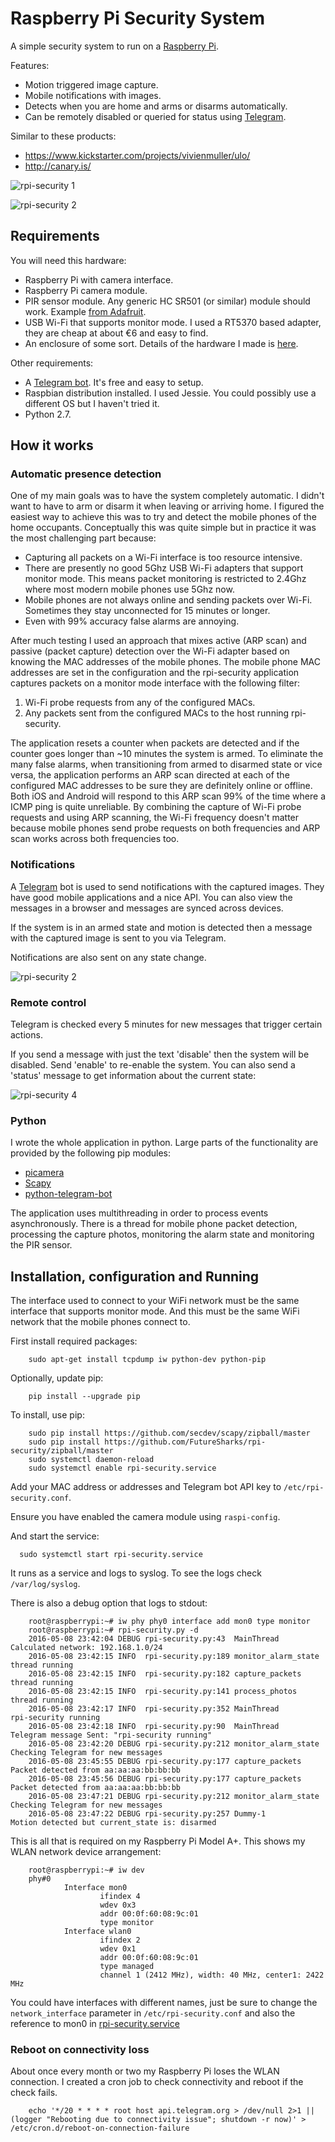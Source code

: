 # Raspberry Pi Security System

A simple security system to run on a [Raspberry Pi](https://www.raspberrypi.org/).

Features:
  - Motion triggered image capture.
  - Mobile notifications with images.
  - Detects when you are home and arms or disarms automatically.
  - Can be remotely disabled or queried for status using [Telegram](https://telegram.org/).

Similar to these products:

  - https://www.kickstarter.com/projects/vivienmuller/ulo/
  - http://canary.is/

![rpi-security 1](../master/images/rpi-security-1.jpg?raw=true)

![rpi-security 2](../master/images/rpi-security-2.jpg?raw=true)


## Requirements

You will need this hardware:
  - Raspberry Pi with camera interface.
  - Raspberry Pi camera module.
  - PIR sensor module. Any generic HC SR501 (or similar) module should work. Example [from Adafruit](https://www.adafruit.com/products/189).
  - USB Wi-Fi that supports monitor mode. I used a RT5370 based adapter, they are cheap at about €6 and easy to find.
  - An enclosure of some sort. Details of the hardware I made is [here](hardware).

Other requirements:
  - A [Telegram bot](https://telegram.org/). It's free and easy to setup.
  - Raspbian distribution installed. I used Jessie. You could possibly use a different OS but I haven't tried it.
  - Python 2.7.

## How it works

### Automatic presence detection

One of my main goals was to have the system completely automatic. I didn't want to have to arm or disarm it when leaving or arriving home. I figured the easiest way to achieve this was to try and detect the mobile phones of the home occupants. Conceptually this was quite simple but in practice it was the most challenging part because:
  - Capturing all packets on a Wi-Fi interface is too resource intensive.
  - There are presently no good 5Ghz USB Wi-Fi adapters that support monitor mode. This means packet monitoring is restricted to 2.4Ghz where most modern mobile phones use 5Ghz now.
  - Mobile phones are not always online and sending packets over Wi-Fi. Sometimes they stay unconnected for 15 minutes or longer.
  - Even with 99% accuracy false alarms are annoying.

After much testing I used an approach that mixes active (ARP scan) and passive (packet capture) detection over the Wi-Fi adapter based on knowing the MAC addresses of the mobile phones. The mobile phone MAC addresses are set in the configuration and the rpi-security application captures packets on a monitor mode interface with the following filter:
1. Wi-Fi probe requests from any of the configured MACs.
2. Any packets sent from the configured MACs to the host running rpi-security.

The application resets a counter when packets are detected and if the counter goes longer than ~10 minutes the system is armed. To eliminate the many false alarms, when transitioning from armed to disarmed state or vice versa, the application performs an ARP scan directed at each of the configured MAC addresses to be sure they are definitely online or offline. Both iOS and Android will respond to this ARP scan 99% of the time where a ICMP ping is quite unreliable. By combining the capture of Wi-Fi probe requests and using ARP scanning, the Wi-Fi frequency doesn't matter because mobile phones send probe requests on both frequencies and ARP scan works across both frequencies too.

### Notifications

A [Telegram](https://telegram.org/) bot is used to send notifications with the captured images. They have good mobile applications and a nice API. You can also view the messages in a browser and messages are synced across devices.

If the system is in an armed state and motion is detected then a message with the captured image is sent to you via Telegram.

Notifications are also sent on any state change.

![rpi-security 2](../master/images/rpi-security-notification.png?raw=true)

### Remote control

Telegram is checked every 5 minutes for new messages that trigger certain actions.

If you send a message with just the text 'disable' then the system will be disabled. Send 'enable' to re-enable the system. You can also send a 'status' message to get information about the current state:

![rpi-security 4](../master/images/rpi-security-status-message.png?raw=true)

### Python

I wrote the whole application in python. Large parts of the functionality are provided by the following pip modules:
  - [picamera](https://github.com/waveform80/picamera)
  - [Scapy](http://www.secdev.org/projects/scapy/)
  - [python-telegram-bot](https://github.com/python-telegram-bot/python-telegram-bot)

The application uses multithreading in order to process events asynchronously. There is a thread for mobile phone packet detection, processing the capture photos, monitoring the alarm state and monitoring the PIR sensor.

## Installation, configuration and Running

The interface used to connect to your WiFi network must be the same interface that supports monitor mode. And this must be the same WiFi network that the mobile phones connect to.

First install required packages:

        sudo apt-get install tcpdump iw python-dev python-pip

Optionally, update pip:

        pip install --upgrade pip

To install, use pip:

        sudo pip install https://github.com/secdev/scapy/zipball/master
        sudo pip install https://github.com/FutureSharks/rpi-security/zipball/master
        sudo systemctl daemon-reload
        sudo systemctl enable rpi-security.service

Add your MAC address or addresses and Telegram bot API key to ``/etc/rpi-security.conf``.

Ensure you have enabled the camera module using ``raspi-config``.

And start the service:

      sudo systemctl start rpi-security.service

It runs as a service and logs to syslog. To see the logs check ``/var/log/syslog``.

There is also a debug option that logs to stdout:

        root@raspberrypi:~# iw phy phy0 interface add mon0 type monitor
        root@raspberrypi:~# rpi-security.py -d
        2016-05-08 23:42:04 DEBUG rpi-security.py:43  MainThread          Calculated network: 192.168.1.0/24
        2016-05-08 23:42:15 INFO  rpi-security.py:189 monitor_alarm_state thread running
        2016-05-08 23:42:15 INFO  rpi-security.py:182 capture_packets     thread running
        2016-05-08 23:42:15 INFO  rpi-security.py:141 process_photos      thread running
        2016-05-08 23:42:17 INFO  rpi-security.py:352 MainThread          rpi-security running
        2016-05-08 23:42:18 INFO  rpi-security.py:90  MainThread          Telegram message Sent: "rpi-security running"
        2016-05-08 23:42:20 DEBUG rpi-security.py:212 monitor_alarm_state Checking Telegram for new messages
        2016-05-08 23:45:55 DEBUG rpi-security.py:177 capture_packets     Packet detected from aa:aa:aa:bb:bb:bb
        2016-05-08 23:45:56 DEBUG rpi-security.py:177 capture_packets     Packet detected from aa:aa:aa:bb:bb:bb
        2016-05-08 23:47:21 DEBUG rpi-security.py:212 monitor_alarm_state Checking Telegram for new messages
        2016-05-08 23:47:22 DEBUG rpi-security.py:257 Dummy-1             Motion detected but current_state is: disarmed

This is all that is required on my Raspberry Pi Model A+. This shows my WLAN network device arrangement:

        root@raspberrypi:~# iw dev
        phy#0
                Interface mon0
                        ifindex 4
                        wdev 0x3
                        addr 00:0f:60:08:9c:01
                        type monitor
                Interface wlan0
                        ifindex 2
                        wdev 0x1
                        addr 00:0f:60:08:9c:01
                        type managed
                        channel 1 (2412 MHz), width: 40 MHz, center1: 2422 MHz

You could have interfaces with different names, just be sure to change the ``network_interface`` parameter in ``/etc/rpi-security.conf`` and also the reference to mon0 in [rpi-security.service](https://github.com/FutureSharks/rpi-security/blob/master/etc/rpi-security.service)

### Reboot on connectivity loss

About once every month or two my Raspberry Pi loses the WLAN connection. I created a cron job to check connectivity and reboot if the check fails.

        echo '*/20 * * * * root host api.telegram.org > /dev/null 2>1 || (logger "Rebooting due to connectivity issue"; shutdown -r now)' > /etc/cron.d/reboot-on-connection-failure
